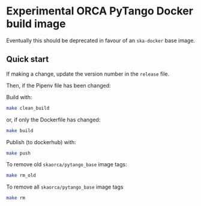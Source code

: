 # Experimental ORCA PyTango Docker build image

Eventually this should be deprecated in favour of an `ska-docker` base image.

## Quick start

If making a change, update the version number in the `release` file.

Then, if the Pipenv file has been changed:

Build with: 

```bash
make clean_build
```

or, if only the Dockerfile has changed:

```bash
make build
```

Publish (to dockerhub) with:
 
```bash
make push
```

To remove old `skaorca/pytango_base` image tags:

```bash
make rm_old
```

To remove all `skaorca/pytango_base` image tags

```bash
make rm
```

